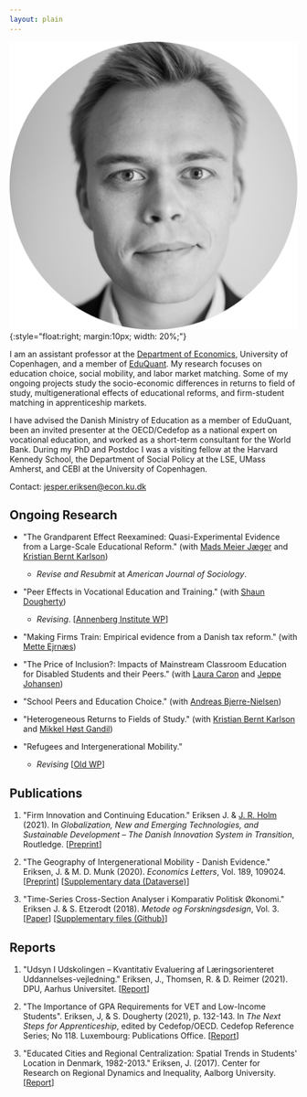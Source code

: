 ```yaml
---
layout: plain
---
```


![*Jesper Eriksen*](avatar_round-modified.png){:style="float:right; margin:10px; width: 20%;"}

I am an assistant professor at the [Department of Economics](https://www.economics.ku.dk/), University of Copenhagen, and a member of [EduQuant](https://www.economics.ku.dk/research/externally-funded-research_new/uddankvant/).  My research focuses on education choice, social mobility, and labor market matching. Some of my ongoing projects study the socio-economic differences in returns to field of study, multigenerational effects of educational reforms, and firm-student matching in apprenticeship markets. 

I have advised the Danish Ministry of Education as a member of EduQuant, been an invited presenter at the OECD/Cedefop as a national expert on vocational education, and worked as a short-term consultant for the World Bank. During my PhD and Postdoc I was a visiting fellow at the Harvard Kennedy School, the Department of Social Policy at the LSE, UMass Amherst, and CEBI at the University of Copenhagen. 

Contact: [jesper.eriksen@econ.ku.dk](mailto:jesper.eriksen@econ.ku.dk) 

<!-- [![GitHub](https://img.icons8.com/ios-glyphs/30/000000/github.png)](https://github.com/eriksenj) [![Bluesky](https://img.icons8.com/?size=30&id=3ovMFy5JDSWq&format=png&color=000000)](https://bsky.app/profile/eriksenjesper.bsky.social) -->

## Ongoing Research

- "The Grandparent Effect Reexamined: Quasi-Experimental Evidence from a Large-Scale Educational Reform." (with [Mads Meier Jæger](https://madsjaeger.dk/) and [Kristian Bernt Karlson](http://www.kristiankarlson.dk/))
  - *Revise and Resubmit* at *American Journal of Sociology*.  

- "Peer Effects in Vocational Education and Training." (with [Shaun Dougherty](https://peabody.vanderbilt.edu/bio/shaun-dougherty))
  - *Revising*. [[Annenberg Institute WP](https://edworkingpapers.com/sites/default/files/ai24-943.pdf)]  
  <!-- - *Presentations*: APPAM International 2019; CVER Conference 2019; 2019 Cedefop/OECD Joint Symposium on Apprenticeships; Department of Social Policy, LSE, 2022; Center for Economic Performance, Skill and Education Work in Progress seminar, 2022, Rockwool Foundation Research Unit, 2022.   -->

- "Making Firms Train: Empirical evidence from a Danish tax reform." (with [Mette Ejrnæs](https://forskning.ku.dk/soeg/result/profil/?id=5004))  

- "The Price of Inclusion?: Impacts of Mainstream Classroom Education for Disabled Students and their Peers." (with [Laura Caron](https://laurakcaron.github.io/) and [Jeppe Johansen](https://dk.linkedin.com/in/jeppe-s%C3%B8ndergaard-johansen))  

- "School Peers and Education Choice." (with [Andreas Bjerre-Nielsen](https://bjerre-nielsen.me/))  

- "Heterogeneous Returns to Fields of Study." (with [Kristian Bernt Karlson](http://www.kristiankarlson.dk/) and [Mikkel Høst Gandil](https://sites.google.com/view/mikkelgandil/home))  

- "Refugees and Intergenerational Mobility."  
  - *Revising* [[Old WP](https://raw.githubusercontent.com/eriksenj/eriksenj.github.io/master/_content/Refugees_IGM_submission.pdf)]  

<!--
 - *Presentations*: Harvard Visiting Fellows Seminar 2018, IKE seminar 2020.  
--> 

<!--
- *Recognition, information, and choice*
-->

## Publications

1. "Firm Innovation and Continuing Education." Eriksen J. & [J. R. Holm](https://vbn.aau.dk/da/persons/116395) (2021). In *Globalization, New and Emerging Technologies, and Sustainable Development – The Danish Innovation System in Transition*, Routledge. [[Preprint](https://vbn.aau.dk/files/351175061/Chapter11_august_edit_submission.docx)]

2. "The Geography of Intergenerational Mobility - Danish Evidence." Eriksen, J. & M. D. Munk (2020). *Economics Letters*, Vol. 189, 109024. [[Preprint](https://raw.githubusercontent.com/eriksenj/eriksenj.github.io/master/_content/IG_Geo_DK.pdf)] [[Supplementary data (Dataverse)](https://doi.org/10.7910/DVN/YIS2QY)]

3. "Time-Series Cross-Section Analyser i Komparativ Politisk Økonomi." Eriksen J. & S. Etzerodt (2018). *Metode og Forskningsdesign*, Vol. 3. [[Paper](https://raw.githubusercontent.com/eriksenj/eriksenj.github.io/master/_content/cv.pdf)] [[Supplementary files (Github)](https://github.com/EriksenJ/Eriksen_Etzerodt_2018)] 

## Reports

1. "Udsyn I Udskolingen – Kvantitativ Evaluering  af Læringsorienteret Uddannelses-vejledning." Eriksen, J., Thomsen, R. & D. Reimer (2021). DPU, Aarhus Universitet. [[Report](https://emu.dk/sites/default/files/2021-12/gsk_overgange_Rapport%20-%20Udsyn%20i%20Udskolingen.pdf)]

2. "The Importance of GPA Requirements for VET and Low-Income Students". Eriksen, J, & S. Dougherty (2021), p. 132-143. In *The Next Steps for Apprenticeship*, edited by Cedefop/OECD. Cedefop Reference Series; No 118. Luxembourg: Publications Office. [[Report](https://www.cedefop.europa.eu/files/3087_en.pdf)]

3. "Educated Cities and Regional Centralization: Spatial Trends in Students' Location in Denmark, 1982-2013."  Eriksen, J. (2017). Center for Research on Regional Dynamics and Inequality, Aalborg University. [[Report](https://vbn.aau.dk/da/publications/educated-cities-and-regional-centralization-spatial-trends-in-stu)]
